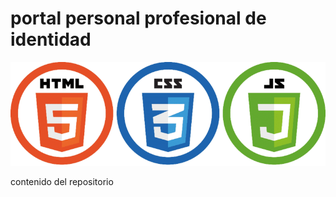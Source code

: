# portal personal profesional de identidad
<p align="center">
<img src= "varios/logos.png" with="300">
</p>
contenido del repositorio
